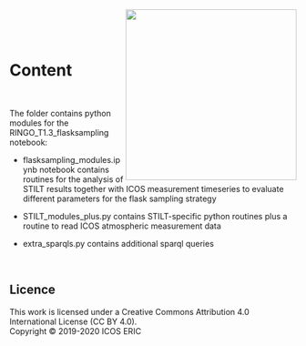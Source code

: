 <img src="https://www.icos-cp.eu/sites/default/files/2017-11/ICOS_CP_logo.png" width="300" align="right"/>
<br>
<br>
<br> 

# Content

<br>

The folder contains python modules for the RINGO_T1.3_flasksampling notebook:

* flasksampling_modules.ipynb notebook contains routines for the analysis of STILT results together with ICOS measurement timeseries to evaluate different parameters for the flask sampling strategy

* STILT_modules_plus.py contains STILT-specific python routines plus a routine to read ICOS atmospheric measurement data

* extra_sparqls.py contains additional sparql queries

<br>

## Licence
This work is licensed under a Creative Commons Attribution 4.0 International License (CC BY 4.0). <br>
Copyright © 2019-2020 ICOS ERIC
